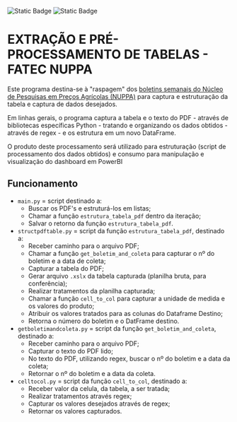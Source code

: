 ![Static Badge](https://img.shields.io/badge/status-released-brightgreen)
![Static Badge](https://img.shields.io/badge/version-3-brightgreen)

# EXTRAÇÃO E PRÉ-PROCESSAMENTO DE TABELAS - FATEC NUPPA
Este programa destina-se à "raspagem" dos [boletins semanais do Núcleo de Pesquisas em Preços Agrícolas (NUPPA)](https://www.fatecmogidascruzes.com.br/admin/workGroups/view/NUPPA) para captura e estruturação da tabela e captura de dados desejados.

Em linhas gerais, o programa captura a tabela e o texto do PDF - através de bibliotecas específicas Python - tratando e organizando os dados obtidos - através de regex - e os estrutura em um novo DataFrame.

O produto deste processamento será utilizado para estruturação (script de processamento dos dados obtidos) e consumo para manipulação e visualização do dashboard em PowerBI

## Funcionamento
- `main.py` = script destinado a:
  - Buscar os PDF's e estruturá-los em listas;
  - Chamar a função `estrutura_tabela_pdf` dentro da iteração;
  - Salvar o retorno da função `estrutura_tabela_pdf`.
- `structpdftable.py` = script da função `estrutura_tabela_pdf`, destinado a:
  - Receber caminho para o arquivo PDF;
  - Chamar a função `get_boletim_and_coleta` para capturar o nº do boletim e a data de coleta;
  - Capturar a tabela do PDF;
  - Gerar arquivo `.xslx` da tabela capturada (planilha bruta, para conferência);
  - Realizar tratamentos da planilha capturada;
  - Chamar a função `cell_to_col` para capturar a unidade de medida e os valores do produto;
  - Atribuir os valores tratados para as colunas do Dataframe Destino;
  - Retorna o número do boletim e o DatFrame destino.
- `getboletimandcoleta.py` = script da função `get_boletim_and_coleta`, destinado a:
  - Receber caminho para o arquivo PDF;
  - Capturar o texto do PDF lido;
  - No texto do PDF, utilizando regex, buscar o nº do boletim e a data da coleta;
  - Retornar o nº do boletim e a data da coleta.
- `celltocol.py` = script da função `cell_to_col`, destinado a:
  - Receber valor da celula, da tabela, a ser tratada;
  - Realizar tratamentos através regex;
  - Capturar os valores desejados através de regex;
  - Retornar os valores capturados.